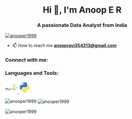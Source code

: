 <h1 align="center">Hi 👋, I'm Anoop E R</h1>
<h3 align="center">A passionate Data Analyst from India</h3>

<p align="left"> <a href="https://github.com/ryo-ma/github-profile-trophy"><img src="https://github-profile-trophy.vercel.app/?username=anooper1999" alt="anooper1999" /></a> </p>

- 📫 How to reach me **anoopravi354213@gmail.com**

<h3 align="left">Connect with me:</h3>
<p align="left">
</p>

<h3 align="left">Languages and Tools:</h3>
<p align="left"> <a href="https://www.mysql.com/" target="_blank" rel="noreferrer"> <img src="https://raw.githubusercontent.com/devicons/devicon/master/icons/mysql/mysql-original-wordmark.svg" alt="mysql" width="40" height="40"/> </a> <a href="https://www.python.org" target="_blank" rel="noreferrer"> <img src="https://raw.githubusercontent.com/devicons/devicon/master/icons/python/python-original.svg" alt="python" width="40" height="40"/> </a> </p>

<p><img align="left" src="https://github-readme-stats.vercel.app/api/top-langs?username=anooper1999&show_icons=true&locale=en&layout=compact" alt="anooper1999" /></p>

<p>&nbsp;<img align="center" src="https://github-readme-stats.vercel.app/api?username=anooper1999&show_icons=true&locale=en" alt="anooper1999" /></p>

<p><img align="center" src="https://github-readme-streak-stats.herokuapp.com/?user=anooper1999&" alt="anooper1999" /></p>
